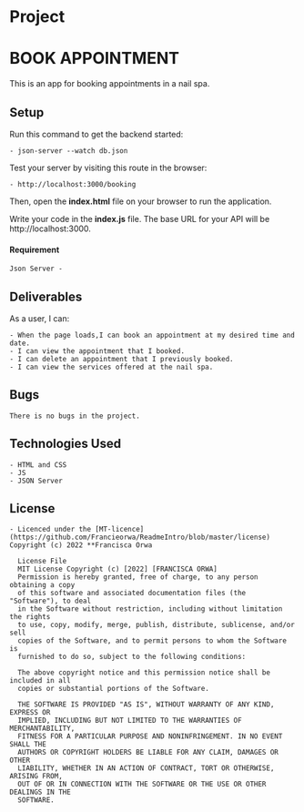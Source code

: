# Project

# BOOK APPOINTMENT

This is an app for booking  appointments in a nail spa.


## Setup
Run this command to get the backend started:

    - json-server --watch db.json

 Test your server by visiting this route in the browser:

    - http://localhost:3000/booking

 Then, open the **index.html** file on your browser to run the application.

 Write your code in the **index.js**  file. The base URL for your API will be http://localhost:3000.
#### Requirement
    Json Server - 


## Deliverables
As a user, I can:

    - When the page loads,I can book an appointment at my desired time and date.
    - I can view the appointment that I booked.
    - I can delete an appointment that I previously booked.
    - I can view the services offered at the nail spa.

## Bugs
    There is no bugs in the project.

## Technologies Used
    - HTML and CSS
    - JS
    - JSON Server

## License
    - Licenced under the [MT-licence](https://github.com/Francieorwa/ReadmeIntro/blob/master/license) Copyright (c) 2022 **Francisca Orwa

      License File
      MIT License Copyright (c) [2022] [FRANCISCA ORWA]
      Permission is hereby granted, free of charge, to any person obtaining a copy
      of this software and associated documentation files (the "Software"), to deal
      in the Software without restriction, including without limitation the rights
      to use, copy, modify, merge, publish, distribute, sublicense, and/or sell
      copies of the Software, and to permit persons to whom the Software is
      furnished to do so, subject to the following conditions:

      The above copyright notice and this permission notice shall be included in all
      copies or substantial portions of the Software.

      THE SOFTWARE IS PROVIDED "AS IS", WITHOUT WARRANTY OF ANY KIND, EXPRESS OR
      IMPLIED, INCLUDING BUT NOT LIMITED TO THE WARRANTIES OF MERCHANTABILITY,
      FITNESS FOR A PARTICULAR PURPOSE AND NONINFRINGEMENT. IN NO EVENT SHALL THE
      AUTHORS OR COPYRIGHT HOLDERS BE LIABLE FOR ANY CLAIM, DAMAGES OR OTHER
      LIABILITY, WHETHER IN AN ACTION OF CONTRACT, TORT OR OTHERWISE, ARISING FROM,
      OUT OF OR IN CONNECTION WITH THE SOFTWARE OR THE USE OR OTHER DEALINGS IN THE
      SOFTWARE.
